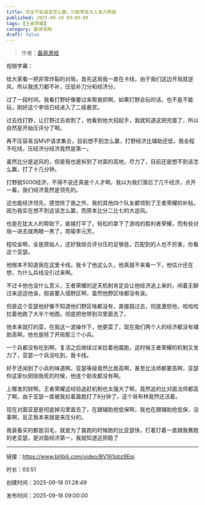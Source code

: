 ```yaml
---
title: 完全不知道该怎么赢，只能等犹太人发力帮我
published: 2025-09-18 09:00:00
tags: [王者荣耀]
category: 磊哥视频
draft: false
---
```



> 作者：[磊哥游戏](https://space.bilibili.com/268941858?spm_id_from=333.788.upinfo.head.click)

视频字幕：

给大家看一把非常炸裂的对局，首先这局我一直在卡线，由于我们这边开局就逆风，所以我连刀都不补，压低补刀分和经济分。

过了一段时间，我看打野好像要过来帮我抓啊，如果打野会玩的话，也不是不能玩，刚好这个李信已经进入了二级悬赏。

过去找打野，让打野过去收割了，他看到他大招起手，我就知道这把完蛋了，所以自然是开始压评分了啊。

再不压容易当MVP请求集合，目前想不到怎么赢，打野经济比辅助还低，我全程不吃线，压经济分经济竟然是第一。

虽然比分是逆风的，但是我也是拆到了对面的高地，尽力了，目前还是想不到该怎么赢，打了十几分钟。

打野就5000经济，不得不说还真是个人才啊，我以为我们落后了几千经济，点开一看，我们经济竟然是领先的。

这也能经济领先，感觉除了我之外，我的其他四个队友都领到了王者荣耀的补贴，因为我实在想不到这该怎么赢，而原本比分二比七的大逆风。

也是在犹太人的帮助下，直接打平了，轻松的拿下了游戏的胜利者荣耀，而有些对局一进去就两眼一黑了，周瑜李元芳。

程咬金啊，全是原始人，还好我综合评分压的足够低，匹配到的人也不厉害，你看这个亚瑟。

他根本不知道我在这里卡线，我卡了他这么久，他真就不来看一下，他估计还在想，为什么兵线没引过来啊。

不过卡他也没什么意义，王者荣耀的逆天机制肯定会让他经济追上来的，闲着无聊过来逗逗他诶，假装要入侵野区啊，虽然他野区啥都没有诶。

但是这个亚瑟他好像不知道他们野区啥都没有，直接跳过去，彻底激怒他，哈哈哈拉着他跑了大半个地图，彻底把他带到沟里面去了。

他本来就打的菜，在我这一波操作下，他更菜了，现在我们两个人的经济都没有辅助高啊，他也是除了开局那三个小兵。

一个兵都没有吃到啊，复活之后继续过来拉着他晨跑，这时候王者荣耀的机制又发力了，亚瑟一个兵没吃到，我卡线。

好歹还闻到了小兵的味道啊，亚瑟等级竟然比我高啊，甚至比法师都要高啊，亚瑟你这家伙刚刚我死的时候，他连个助攻都没有啊。

上哪发的财啊，王者荣耀这经验追赶机制也太强大了啊，竟然追的比对面法师都高了啊，由于亚瑟一直被我拉着晨跑打了8分钟了，这个哥布林竟然还活着。

现在对面亚瑟是彻底掉沟里面去了，在跟辅助抢低保啊，我也在跟辅助抢低保，没事啊，反正我本来就是来压分的。

我装备买的都是羽毛，就是为了晨跑的时候跑的比亚瑟快，打着打着一直跟我赛跑的老亚瑟，是对面经济第一，我就知道这把稳了

---


链接：https://www.bilibili.com/video/BV161pbz9Epi



时长：03:51

创建时间：2025-09-18 01:28:49

发布时间：2025-09-18 09:00:00
